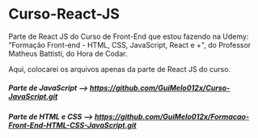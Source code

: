 # Curso-React-JS
Parte de React JS do Curso de Front-End que estou fazendo na Udemy: "Formação Front-end - HTML, CSS, JavaScript, React e +", do Professor Matheus Battisti, do Hora de Codar.

Aqui, colocarei os arquivos apenas da parte de React JS do curso.

##### Parte de JavaScript --> https://github.com/GuiMelo012x/Curso-JavaScript.git
##### Parte de HTML e CSS --> https://github.com/GuiMelo012x/Formacao-Front-End-HTML-CSS-JavaScript.git
